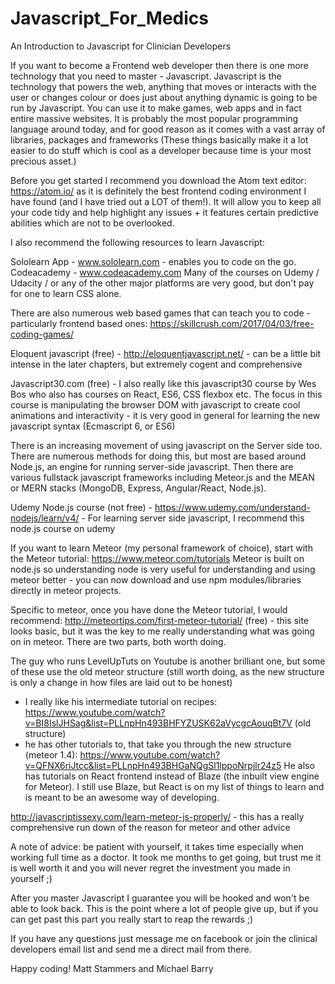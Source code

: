 # Javascript_For_Medics

An Introduction to Javascript for Clinician Developers

If you want to become a Frontend web developer then there is one more technology that you need to master - Javascript. Javascript is the technology that powers the web, anything that moves or interacts with the user or changes colour or does just about anything dynamic is going to be run by Javascript. You can use it to make games, web apps and in fact entire massive websites. It is probably the most popular programming language around today, and for good reason as it comes with a vast array of libraries, packages and frameworks (These things basically make it a lot easier to do stuff which is cool as a developer because time is your most precious asset.)

Before you get started I recommend you download the Atom text editor: https://atom.io/ as it is definitely the best frontend coding environment I have found (and I have tried out a LOT of them!). It will allow you to keep all your code tidy and help highlight any issues + it features certain predictive abilities which are not to be overlooked.

I also recommend the following resources to learn Javascript:

Sololearn App - www.sololearn.com - enables you to code on the go.
Codeacademy - www.codeacademy.com
Many of the courses on Udemy / Udacity / or any of the other major platforms are very good, but don't pay for one to learn CSS alone.

There are also numerous web based games that can teach you to code - particularly frontend based ones: https://skillcrush.com/2017/04/03/free-coding-games/

Eloquent javascript (free) - http://eloquentjavascript.net/ - can be a little bit intense in the later chapters, but extremely cogent and comprehensive 

Javascript30.com (free) - I also really like this javascript30 course by Wes Bos who also has courses on React, ES6, CSS flexbox etc. The focus in this course is manipulating the browser DOM with javascript to create cool animations and interactivity - it is very good in general for learning the new javascript syntax (Ecmascript 6, or ES6) 

There is an increasing movement of using javascript on the Server side too. There are numerous methods for doing this, but most are based around Node.js, an engine for running server-side javascript. Then there are various fullstack javascript frameworks including Meteor.js and the MEAN or MERN stacks (MongoDB, Express, Angular/React, Node.js).

Udemy Node.js course (not free) - https://www.udemy.com/understand-nodejs/learn/v4/ - For learning server side javascript, I recommend this node.js course on udemy 

If you want to learn Meteor (my personal framework of choice), start with the Meteor tutorial:
https://www.meteor.com/tutorials
Meteor is built on node.js so understanding node is very useful for understanding and using meteor better - you can now download and use npm modules/libraries directly in meteor projects.

Specific to meteor, once you have done the Meteor tutorial, I would recommend:
http://meteortips.com/first-meteor-tutorial/ (free) - this site looks basic, but it was the key to me really understanding what was going on in meteor. There are two parts, both worth doing.

The guy who runs LevelUpTuts on Youtube is another brilliant one, but some of these use the old meteor structure (still worth doing, as the new structure is only a change in how files are laid out to be honest)
- I really like his intermediate tutorial on recipes: https://www.youtube.com/watch?v=BI8IslJHSag&list=PLLnpHn493BHFYZUSK62aVycgcAouqBt7V (old structure)
- he has other tutorials to, that take you through the new structure (meteor 1.4): https://www.youtube.com/watch?v=QFNX6riJtcc&list=PLLnpHn493BHGaNQgSl1lppoNrpjlr24z5
He also has tutorials on React frontend instead of Blaze (the inbuilt view engine for Meteor). I still use Blaze, but React is on my list of things to learn and is meant to be an awesome way of developing.

http://javascriptissexy.com/learn-meteor-js-properly/ - this has a really comprehensive run down of the reason for meteor and other advice

A note of advice: be patient with yourself, it takes time especially when working full time as a doctor. It took me months to get going, but trust me it is well worth it and you will never regret the investment you made in yourself ;)

After you master Javascript I guarantee you will be hooked and won't be able to look back. This is the point where a lot of people give up, but if you can get past this part you really start to reap the rewards ;)

If you have any questions just message me on facebook or join the clinical developers email list and send me a direct mail from there.

Happy coding!
Matt Stammers and Michael Barry
